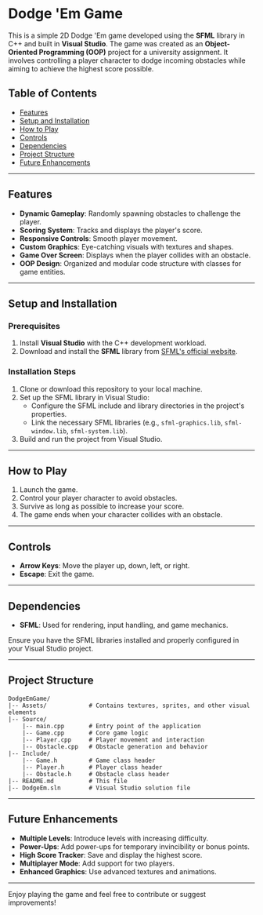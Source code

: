 # Dodge 'Em Game

This is a simple 2D Dodge 'Em game developed using the **SFML** library in C++ and built in **Visual Studio**. The game was created as an **Object-Oriented Programming (OOP)** project for a university assignment. It involves controlling a player character to dodge incoming obstacles while aiming to achieve the highest score possible.

## Table of Contents
- [Features](#features)
- [Setup and Installation](#setup-and-installation)
- [How to Play](#how-to-play)
- [Controls](#controls)
- [Dependencies](#dependencies)
- [Project Structure](#project-structure)
- [Future Enhancements](#future-enhancements)

---

## Features
- **Dynamic Gameplay**: Randomly spawning obstacles to challenge the player.
- **Scoring System**: Tracks and displays the player's score.
- **Responsive Controls**: Smooth player movement.
- **Custom Graphics**: Eye-catching visuals with textures and shapes.
- **Game Over Screen**: Displays when the player collides with an obstacle.
- **OOP Design**: Organized and modular code structure with classes for game entities.

---

## Setup and Installation
### Prerequisites
1. Install **Visual Studio** with the C++ development workload.
2. Download and install the **SFML** library from [SFML's official website](https://www.sfml-dev.org/).

### Installation Steps
1. Clone or download this repository to your local machine.
2. Set up the SFML library in Visual Studio:
   - Configure the SFML include and library directories in the project's properties.
   - Link the necessary SFML libraries (e.g., `sfml-graphics.lib`, `sfml-window.lib`, `sfml-system.lib`).
3. Build and run the project from Visual Studio.

---

## How to Play
1. Launch the game.
2. Control your player character to avoid obstacles.
3. Survive as long as possible to increase your score.
4. The game ends when your character collides with an obstacle.

---

## Controls
- **Arrow Keys**: Move the player up, down, left, or right.
- **Escape**: Exit the game.

---

## Dependencies
- **SFML**: Used for rendering, input handling, and game mechanics.

Ensure you have the SFML libraries installed and properly configured in your Visual Studio project.

---

## Project Structure
```
DodgeEmGame/
|-- Assets/            # Contains textures, sprites, and other visual elements
|-- Source/
    |-- main.cpp       # Entry point of the application
    |-- Game.cpp       # Core game logic
    |-- Player.cpp     # Player movement and interaction
    |-- Obstacle.cpp   # Obstacle generation and behavior
|-- Include/
    |-- Game.h         # Game class header
    |-- Player.h       # Player class header
    |-- Obstacle.h     # Obstacle class header
|-- README.md          # This file
|-- DodgeEm.sln        # Visual Studio solution file
```

---

## Future Enhancements
- **Multiple Levels**: Introduce levels with increasing difficulty.
- **Power-Ups**: Add power-ups for temporary invincibility or bonus points.
- **High Score Tracker**: Save and display the highest score.
- **Multiplayer Mode**: Add support for two players.
- **Enhanced Graphics**: Use advanced textures and animations.

---

Enjoy playing the game and feel free to contribute or suggest improvements!
